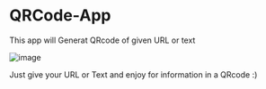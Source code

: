 # QRCode-App
This app will Generat QRcode of given URL or text

![image](https://github.com/user-attachments/assets/a0b2365a-7283-416d-913a-ba24dd5545f2)

Just give your URL or Text and enjoy for information in a QRcode :) 
